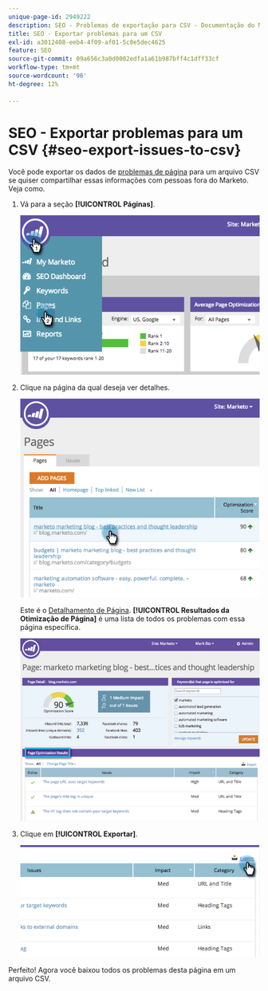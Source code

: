 ```yaml
---
unique-page-id: 2949222
description: SEO - Problemas de exportação para CSV - Documentação do Marketo - Documentação do produto
title: SEO - Exportar problemas para um CSV
exl-id: a3012408-eeb4-4f09-af01-5c0e5dec4625
feature: SEO
source-git-commit: 09a656c3a0d0002edfa1a61b987bff4c1dff33cf
workflow-type: tm+mt
source-wordcount: '96'
ht-degree: 12%

---
```


# SEO - Exportar problemas para um CSV {#seo-export-issues-to-csv}

Você pode exportar os dados de [problemas de página](/help/marketo/product-docs/additional-apps/seo/pages/seo-understanding-pages.md) para um arquivo CSV se quiser compartilhar essas informações com pessoas fora do Marketo. Veja como.

1. Vá para a seção **[!UICONTROL Páginas]**.

   ![](assets/image2014-9-18-13-3a16-3a5.png)

1. Clique na página da qual deseja ver detalhes.

   ![](assets/image2014-9-18-13-3a16-3a8.png)

   Este é o [Detalhamento de Página](/help/marketo/product-docs/additional-apps/seo/pages/seo-using-the-page-detail-drill-down.md). **[!UICONTROL Resultados da Otimização de Página]** é uma lista de todos os problemas com essa página específica.

   ![](assets/image2014-9-18-13-3a16-3a12.png)

1. Clique em **[!UICONTROL Exportar]**.

   ![](assets/image2014-9-18-13-3a16-3a39.png)

Perfeito! Agora você baixou todos os problemas desta página em um arquivo CSV.
